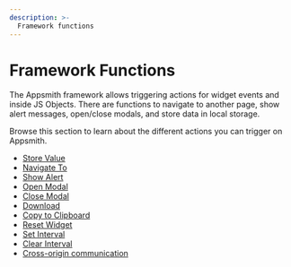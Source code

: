 ```yaml
---
description: >-
  Framework functions
---
```


# Framework Functions

The Appsmith framework allows triggering actions for widget events and inside JS Objects. There are functions to navigate to another page, show alert messages, open/close modals, and store data in local storage.

Browse this section to learn about the different actions you can trigger on Appsmith.

* [Store Value](/reference/appsmith-framework/widget-actions/store-value)
* [Navigate To](/reference/appsmith-framework/widget-actions/navigate-to)
* [Show Alert](/reference/appsmith-framework/widget-actions/show-alert)
* [Open Modal](/reference/appsmith-framework/widget-actions/show-modal)
* [Close Modal](/reference/appsmith-framework/widget-actions/close-modal)
* [Download](/reference/appsmith-framework/widget-actions/download)
* [Copy to Clipboard](/reference/appsmith-framework/widget-actions/copy-to-clipboard)
* [Reset Widget](/reference/appsmith-framework/widget-actions/reset-widget)
* [Set Interval](/reference/appsmith-framework/widget-actions/intervals-time-events#setinterval)
* [Clear Interval](/reference/appsmith-framework/widget-actions/intervals-time-events#clearinterval)
* [Cross-origin communication](/reference/appsmith-framework/widget-actions/post-message)
